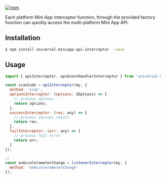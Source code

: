 [![npm](https://img.shields.io/npm/v/universal-miniapp-api-interceptor.svg)](https://www.npmjs.com/package/universal-miniapp-api-interceptor)

Each platform Mini App interceptor function, through the provided factory function can quickly access the multi-platform Mini App API.

## Installation

```bash
$ npm install universal-miniapp-api-interceptor --save
```

## Usage

```js
import { apiInterceptor, apiEventHandlerInterceptor } from 'universal-miniapp-api-interceptor';

const scanCode = apiInterceptor(my, {
  method: 'scan',
  optionsInterceptor: (options: IOptions) => {
    // process options
    return options;
  },
  successInterceptor: (res: any) => {
    // process success result
    return res;
  },
  failInterceptor: (err: any) => {
    // process fail error
    return err;
  }
});

//
const onAccelerometerChange = listenerInterceptor(my, {
  method: 'onAccelerometerChange'
});
```
